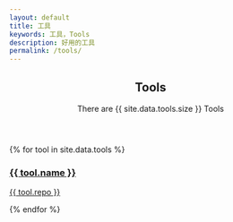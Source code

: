 ```yaml
---
layout: default
title: 工具
keywords: 工具，Tools
description: 好用的工具
permalink: /tools/
---
```


<section class="container">
    <header class="text-center">
        <h1>Tools</h1>
        <p class="lead">There are <span class="repo-count">{{ site.data.tools.size }}</span> Tools</p>
    </header>
    <div class="repo-list">
        <!-- Check here for github metadata -->
        <!-- https://help.github.com/articles/repository-metadata-on-github-pages/ -->
        {% for tool in site.data.tools %}
        <a href="{{ tool.url }}" target="_blank" class="one-third-column card text-center">
            <div class="thumbnail">
                <div class="card-image geopattern" data-pattern-id="{{ tool.name }}">
                    <div class="card-image-cell">
                        <h3 class="card-title">
                            {{ tool.name }}
                        </h3>
                    </div>
                </div>
                <div class="caption">
                    <div class="card-description">
                        <p class="card-text">{{ tool.repo }}</p>
                    </div>
                    <!-- <div class="card-text">
                        <span class="meta-info" title="{{ repo.stargazers_count }} stars">
                            <span class="octicon octicon-star"></span> {{ repo.stargazers_count }}
                        </span>
                        <span class="meta-info" title="{{ repo.forks_count }} forks">
                            <span class="octicon octicon-git-branch"></span> {{ repo.forks_count }}
                        </span>
                        <span class="meta-info" title="Last updated：{{ repo.updated_at }}">
                            <span class="octicon octicon-clock"></span>
                            <time datetime="{{ repo.updated_at }}">{{ repo.updated_at | date: '%Y-%m-%d' }}</time>
                        </span>
                    </div> -->
                </div>
            </div>
        </a>
        {% endfor %}
    </div>
</section>